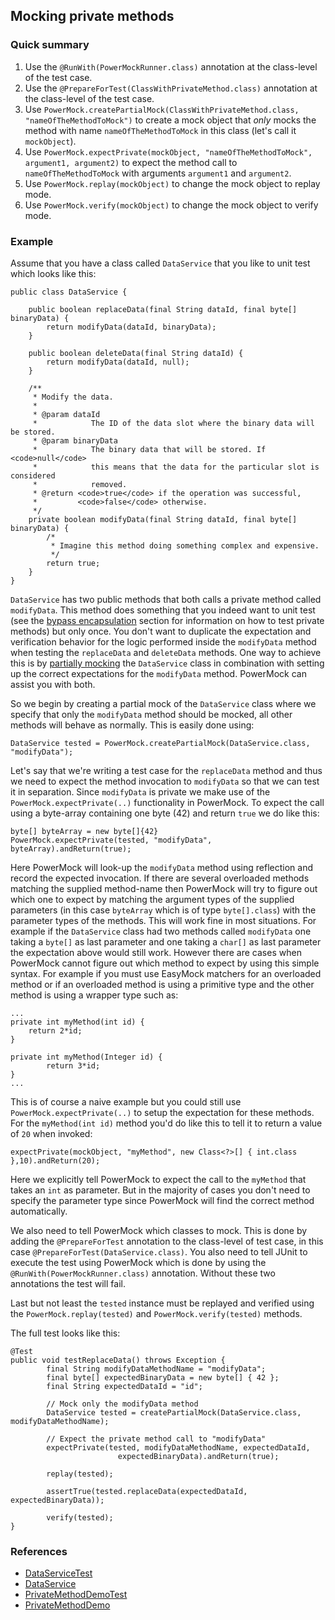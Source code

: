 ## Mocking private methods ##

### Quick summary ###

  1. Use the `@RunWith(PowerMockRunner.class)` annotation at the class-level of the test case.
  1. Use the `@PrepareForTest(ClassWithPrivateMethod.class)` annotation at the class-level of the test case.
  1. Use `PowerMock.createPartialMock(ClassWithPrivateMethod.class, "nameOfTheMethodToMock")` to create a mock object that _only_ mocks the method with name `nameOfTheMethodToMock` in this class (let's call it `mockObject`).
  1. Use `PowerMock.expectPrivate(mockObject, "nameOfTheMethodToMock", argument1, argument2)` to expect the method call to `nameOfTheMethodToMock` with arguments `argument1` and `argument2`.
  1. Use `PowerMock.replay(mockObject)` to change the mock object to replay mode.
  1. Use `PowerMock.verify(mockObject)` to change the mock object to verify mode.

### Example ###

Assume that you have a class called `DataService` that you like to unit test which looks like this:
```
public class DataService {

	public boolean replaceData(final String dataId, final byte[] binaryData) {
		return modifyData(dataId, binaryData);
	}

	public boolean deleteData(final String dataId) {
		return modifyData(dataId, null);
	}

	/**
	 * Modify the data.
	 * 
	 * @param dataId
	 *            The ID of the data slot where the binary data will be stored.
	 * @param binaryData
	 *            The binary data that will be stored. If <code>null</code>
	 *            this means that the data for the particular slot is considered
	 *            removed.
	 * @return <code>true</code> if the operation was successful,
	 *         <code>false</code> otherwise.
	 */
	private boolean modifyData(final String dataId, final byte[] binaryData) {
		/*
		 * Imagine this method doing something complex and expensive.
		 */
		return true;
	}
}
```

`DataService` has two public methods that both calls a private method called `modifyData`. This method does something that you indeed want to unit test (see the  [bypass encapsulation](BypassEncapsulation.md) section for information on how to test private methods) but only once. You don't want to duplicate the expectation and verification behavior for the logic performed inside the `modifyData` method when testing the `replaceData` and `deleteData` methods. One way to achieve this is by [partially mocking](MockPartial.md) the `DataService` class in combination with setting up the correct expectations for the `modifyData` method. PowerMock can assist you with both.

So we begin by creating a partial mock of the `DataService` class where we specify that only the `modifyData` method should be mocked, all other methods will behave as normally. This is easily done using:
```
DataService tested = PowerMock.createPartialMock(DataService.class, "modifyData");
```

Let's say that we're writing a test case for the `replaceData` method and thus we need to expect the method invocation to `modifyData` so that we can test it in separation. Since `modifyData` is private we make use of the `PowerMock.expectPrivate(..)` functionality in PowerMock. To expect the call using a byte-array containing one byte (42) and return `true` we do like this:
```
byte[] byteArray = new byte[]{42}
PowerMock.expectPrivate(tested, "modifyData", byteArray).andReturn(true);
```

Here PowerMock will look-up the `modifyData` method using reflection and record the expected invocation. If there are several overloaded methods matching the supplied method-name then PowerMock will try to figure out which one to expect by matching the argument types of the supplied parameters (in this case `byteArray` which is of type `byte[].class`) with the parameter types of the methods. This will work fine in most situations. For example if the `DataService` class had two methods called `modifyData` one taking a `byte[]` as last parameter and one taking a `char[]` as last parameter the expectation above would still work. However there are cases when PowerMock cannot figure out which method to expect by using this simple syntax. For example if you must use EasyMock matchers for an overloaded method or if an overloaded method is using a primitive type and the other method is using a wrapper type such as:
```
...
private int myMethod(int id) {		
	return 2*id;
}

private int myMethod(Integer id) {		
		return 3*id;
}
...
```

This is of course a naive example but you could still use `PowerMock.expectPrivate(..)` to setup the expectation for these methods. For the `myMethod(int id)` method you'd do like this to tell it to return a value of `20` when invoked:
```
expectPrivate(mockObject, "myMethod", new Class<?>[] { int.class },10).andReturn(20);
```

Here we explicitly tell PowerMock to expect the call to the `myMethod` that takes an `int` as parameter. But in the majority of cases you don't need to specify the parameter type since PowerMock will find the correct method automatically.

We also need to tell PowerMock which classes to mock. This is done by adding the `@PrepareForTest` annotation to the class-level of test case, in this case `@PrepareForTest(DataService.class)`. You also need to tell JUnit to execute the test using PowerMock which is done by using the `@RunWith(PowerMockRunner.class)` annotation. Without these two annotations the test will fail.

Last but not least the `tested` instance must be replayed and verified using the `PowerMock.replay(tested)` and `PowerMock.verify(tested)` methods.

The full test looks like this:
```
@Test
public void testReplaceData() throws Exception {
        final String modifyDataMethodName = "modifyData";
        final byte[] expectedBinaryData = new byte[] { 42 };
        final String expectedDataId = "id";

        // Mock only the modifyData method
        DataService tested = createPartialMock(DataService.class, modifyDataMethodName);
      
        // Expect the private method call to "modifyData"
        expectPrivate(tested, modifyDataMethodName, expectedDataId,
                        expectedBinaryData).andReturn(true);

        replay(tested);

        assertTrue(tested.replaceData(expectedDataId, expectedBinaryData));

        verify(tested);
}
```

### References ###
  * [DataServiceTest](https://github.com/jayway/powermock/blob/master/examples/DocumentationExamples/src/test/java/powermock/examples/privatemocking/DataServiceTest.java)
  * [DataService](https://github.com/jayway/powermock/blob/master/examples/DocumentationExamples/src/main/java/powermock/examples/privatemocking/DataService.java)
  * [PrivateMethodDemoTest](https://github.com/jayway/powermock/blob/master/modules/module-test/easymock/junit4-test/src/test/java/samples/junit4/privatemocking/PrivateMethodDemoTest.java)
  * [PrivateMethodDemo](https://github.com/jayway/powermock/blob/master/tests/utils/src/main/java/samples/privatemocking/PrivateMethodDemo.java)
